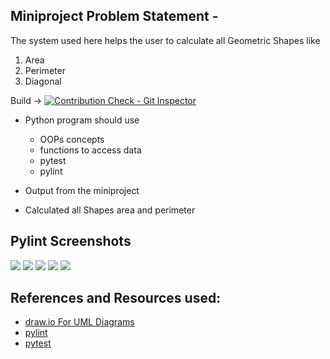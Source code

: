 ## Miniproject Problem Statement - 
The system used here helps the user to calculate all Geometric Shapes like 
1. Area
2. Perimeter
3. Diagonal

Build  ->  [![Contribution Check - Git Inspector](https://github.com/sumitbhimte/PythonProject/actions/workflows/gitIspector.yml/badge.svg)](https://github.com/sumitbhimte/PythonProject/actions/workflows/gitIspector.yml)


* Python program should use
   * OOPs concepts
   * functions to access data
   * pytest 
   * pylint 
   
* Output from the miniproject
- Calculated all Shapes area and perimeter

## Pylint Screenshots
  ![](https://github.com/sumitbhimte/PythonProject/blob/main/5_Images_Videos/implementation.png)
  ![](https://github.com/sumitbhimte/PythonProject/blob/main/5_Images_Videos/implementation1.png)
  ![](https://github.com/sumitbhimte/PythonProject/blob/main/5_Images_Videos/test_circle.png)
  ![](https://github.com/sumitbhimte/PythonProject/blob/main/5_Images_Videos/test_shape_calculator.png)
  ![](https://github.com/sumitbhimte/PythonProject/blob/main/5_Images_Videos/test_triangle.png)



## References and Resources used:
  * [draw.io For UML Diagrams](https://www.draw.io)
  * [pylint](http://pylint.pycqa.org/en/latest/)
  * [pytest](https://docs.pytest.org/en/6.2.x/)
